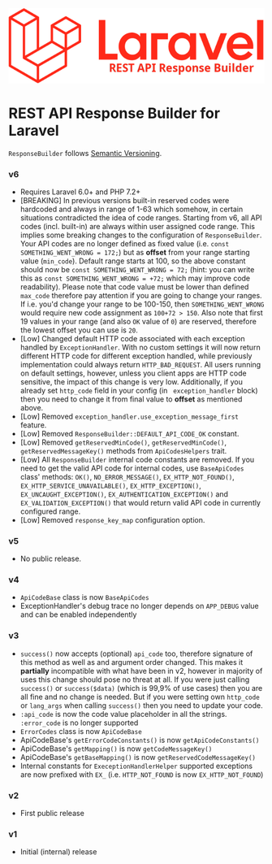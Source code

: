 ![REST API Response Builder for Laravel](img/laravel-logolockup-rgb-red.png)

# REST API Response Builder for Laravel #

 `ResponseBuilder` follows [Semantic Versioning](http://semver.org/).


### v6 ###

 * Requires Laravel 6.0+ and PHP 7.2+
 * [BREAKING] In previous versions built-in reserved codes were hardcoded and always in range of 1-63 which somehow, in certain
 situations contradicted the idea of code ranges. Starting from v6, all API codes (incl. built-in) are always within user
 assigned code range. This implies some breaking changes to the configuration of `ResponseBuilder`. Your API codes are no longer
 defined as fixed value (i.e. `const SOMETHING_WENT_WRONG = 172;`) but as **offset** from your range starting value (`min_code`).
 Default range starts at 100, so the above constant should now be `const SOMETHING_WENT_WRONG = 72;` (hint: you can write this as
 `const SOMETHING_WENT_WRONG = +72;` which may improve code readability). Please note that code value must be lower than defined
 `max_code` therefore pay attention if you are going to change your ranges. If i.e. you'd change your range to be 100-150, then
 `SOMETHING_WENT_WRONG` would require new code assignment as `100+72 > 150`. Also note that first 19 values in your range
 (and also `OK` value of `0`) are reserved, therefore the lowest offset you can use is `20`.
 * [Low] Changed default HTTP code associated with each exception handled by `ExceptionHandler`. With no custom settings it will
 now return different HTTP code for different exception handled, while previously implementation could always return 
 `HTTP_BAD_REQUEST`. All users running on default settings, however, unless you client apps are HTTP code sensitive, the impact
 of this change is very low. Additionally, if you already set `http_code` field in your config (in ` exception_handler` block)
 then you need to change it from final value to **offset** as mentioned above.
 * [Low] Removed `exception_handler.use_exception_message_first` feature.
 * [Low] Removed `ResponseBuilder::DEFAULT_API_CODE_OK` constant.
 * [Low] Removed `getReservedMinCode()`, `getReservedMinCode()`, `getReservedMessageKey()` methods from `ApiCodesHelpers` trait.
 * [Low] All `ResponseBuilder` internal code constants are removed. If you need to get the valid API code for internal codes, 
 use `BaseApiCodes` class' methods: `OK()`, `NO_ERROR_MESSAGE()`, `EX_HTTP_NOT_FOUND()`, `EX_HTTP_SERVICE_UNAVAILABLE()`,
 `EX_HTTP_EXCEPTION()`, `EX_UNCAUGHT_EXCEPTION()`, `EX_AUTHENTICATION_EXCEPTION()` and `EX_VALIDATION_EXCEPTION()` that would
 return valid API code in currently configured range.
 * [Low] Removed `response_key_map` configuration option.
			
### v5 ###

 * No public release.


### v4 ###

 * `ApiCodeBase` class is now `BaseApiCodes`
 * ExceptionHandler's debug trace no longer depends on `APP_DEBUG` value and can be enabled independently


### v3 ###

 * `success()` now accepts (optional) `api_code` too, therefore signature of this method as well as and argument
 order changed. This makes it **partially** incompatible with what have been in v2, however in majority of uses
 this change should pose no threat at all. If you were just calling `success()` or `success($data)` (which is 
 99,9% of use cases) then you are all fine and no change is needed. But if you were setting own 
 `http_code` or `lang_args` when calling `success()` then you need to update your code. 
 * `:api_code` is now the code value placeholder in all the strings. `:error_code` is no longer supported
 * `ErrorCodes` class is now `ApiCodeBase`
 * ApiCodeBase's `getErrorCodeConstants()` is now `getApiCodeConstants()`
 * ApiCodeBase's `getMapping()` is now `getCodeMessageKey()`
 * ApiCodeBase's `getBaseMapping()` is now `getReservedCodeMessageKey()`
 * Internal constants for `ExeceptionHandlerHelper` supported exceptions are now prefixed with `EX_` (i.e. `HTTP_NOT_FOUND`
 is now `EX_HTTP_NOT_FOUND`)


### v2 ###

 * First public release


### v1 ###

 * Initial (internal) release
